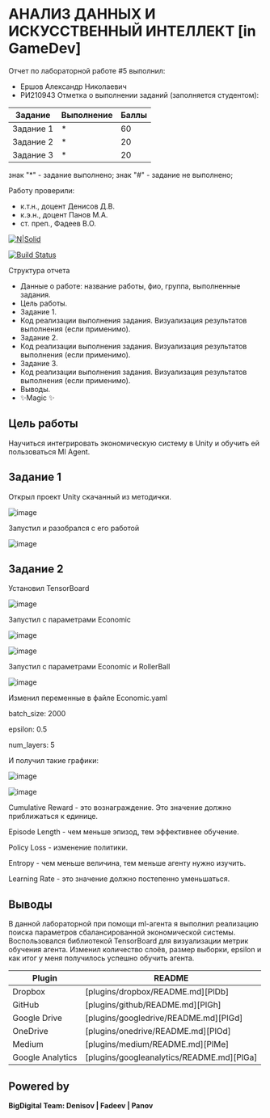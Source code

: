 # АНАЛИЗ ДАННЫХ И ИСКУССТВЕННЫЙ ИНТЕЛЛЕКТ [in GameDev]
Отчет по лабораторной работе #5 выполнил:
- Ершов Александр Николаевич
- РИ210943
Отметка о выполнении заданий (заполняется студентом):

| Задание | Выполнение | Баллы |
| ------ | ------ | ------ |
| Задание 1 | * | 60 |
| Задание 2 | * | 20 |
| Задание 3 | * | 20 |

знак "*" - задание выполнено; знак "#" - задание не выполнено;

Работу проверили:
- к.т.н., доцент Денисов Д.В.
- к.э.н., доцент Панов М.А.
- ст. преп., Фадеев В.О.

[![N|Solid](https://cldup.com/dTxpPi9lDf.thumb.png)](https://nodesource.com/products/nsolid)

[![Build Status](https://travis-ci.org/joemccann/dillinger.svg?branch=master)](https://travis-ci.org/joemccann/dillinger)

Структура отчета

- Данные о работе: название работы, фио, группа, выполненные задания.
- Цель работы.
- Задание 1.
- Код реализации выполнения задания. Визуализация результатов выполнения (если применимо).
- Задание 2.
- Код реализации выполнения задания. Визуализация результатов выполнения (если применимо).
- Задание 3.
- Код реализации выполнения задания. Визуализация результатов выполнения (если применимо).
- Выводы.
- ✨Magic ✨

## Цель работы

Научиться интегрировать экономическую систему в Unity и обучить ей пользоваться Ml Agent.



## Задание 1

Открыл проект Unity скачанный из методички.

![image](https://user-images.githubusercontent.com/105643001/205067776-4759a06d-256c-425c-878f-e597cba5557b.png)

Запустил и разобрался с его работой

![image](https://user-images.githubusercontent.com/105643001/205067514-094450bc-0c6c-40b4-9512-10842b15a96e.png)


## Задание 2

Установил TensorBoard

![image](https://user-images.githubusercontent.com/105643001/205069879-b67dfbc1-b25e-470a-be3c-d3a397e0175e.png)

Запустил с параметрами Economic

![image](https://user-images.githubusercontent.com/105643001/205072187-8b5329f3-bdba-4fc8-82c2-4833bafb7b77.png)

![image](https://user-images.githubusercontent.com/105643001/205072233-d2a65ef3-0946-4284-bef2-8e95b9b78553.png)

Запустил  с параметрами Economic и RollerBall

![image](https://user-images.githubusercontent.com/105643001/205073104-d248d828-45a0-4a72-a20c-1b1195eb531a.png)

Изменил переменные в файле Economic.yaml

batch_size: 2000

epsilon: 0.5

num_layers: 5

И получил такие графики:

![image](https://user-images.githubusercontent.com/105643001/205094349-21a182d9-5f7c-4b25-a8c4-f68c278ad062.png)

![image](https://user-images.githubusercontent.com/105643001/205094392-50d4ef7e-24be-431c-bb11-a915396f05ce.png)

Cumulative Reward - это вознаграждение. Это значение должно приближаться к единице.

Episode Length - чем меньше эпизод, тем эффективнее обучение.

Policy Loss - изменение политики.

Entropy - чем меньше величина, тем меньше агенту нужно изучить.

Learning Rate - это значение должно постепенно уменьшаться.

## Выводы
В данной лабораторной при помощи ml-агента я выполнил реализацию поиска параметров сбалансированной экономической системы. Воспользовался библиотекой TensorBoard для визуализации метрик обучения агента. Изменил количество слоёв, размер выборки, epsilon и как итог у меня получилось успешно обучить агента.



| Plugin | README |
| ------ | ------ |
| Dropbox | [plugins/dropbox/README.md][PlDb] |
| GitHub | [plugins/github/README.md][PlGh] |
| Google Drive | [plugins/googledrive/README.md][PlGd] |
| OneDrive | [plugins/onedrive/README.md][PlOd] |
| Medium | [plugins/medium/README.md][PlMe] |
| Google Analytics | [plugins/googleanalytics/README.md][PlGa] |

## Powered by

**BigDigital Team: Denisov | Fadeev | Panov**
